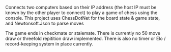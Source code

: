 Connects two computers based on their IP address (the host IP must be known by the other player to connect) to play a game of chess using the console.  This project uses ChessDotNet for the board state & game state, and Newtonsoft.Json to parse moves

The game ends in checkmate or stalemate.  There is currently no 50 move draw or threefold repitition draw implemented.  There is also no timer or Elo / record-keeping system in place currently.
